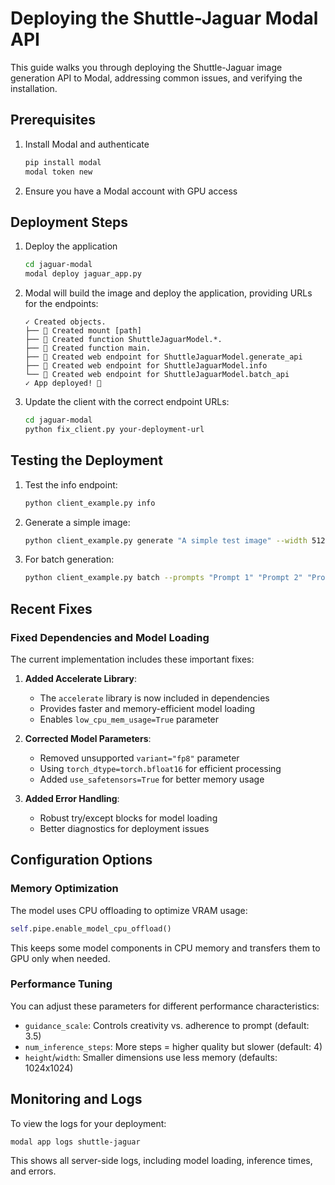 # Deploying the Shuttle-Jaguar Modal API

This guide walks you through deploying the Shuttle-Jaguar image generation API to Modal, addressing common issues, and verifying the installation.

## Prerequisites

1. Install Modal and authenticate
   ```bash
   pip install modal
   modal token new
   ```

2. Ensure you have a Modal account with GPU access

## Deployment Steps

1. Deploy the application
   ```bash
   cd jaguar-modal
   modal deploy jaguar_app.py
   ```

2. Modal will build the image and deploy the application, providing URLs for the endpoints:
   ```
   ✓ Created objects.
   ├── 🔨 Created mount [path]
   ├── 🔨 Created function ShuttleJaguarModel.*.
   ├── 🔨 Created function main.
   ├── 🔨 Created web endpoint for ShuttleJaguarModel.generate_api
   ├── 🔨 Created web endpoint for ShuttleJaguarModel.info
   └── 🔨 Created web endpoint for ShuttleJaguarModel.batch_api
   ✓ App deployed! 🎉
   ```

3. Update the client with the correct endpoint URLs:
   ```bash
   cd jaguar-modal
   python fix_client.py your-deployment-url
   ```

## Testing the Deployment

1. Test the info endpoint:
   ```bash
   python client_example.py info
   ```

2. Generate a simple image:
   ```bash
   python client_example.py generate "A simple test image" --width 512 --height 512
   ```

3. For batch generation:
   ```bash
   python client_example.py batch --prompts "Prompt 1" "Prompt 2" "Prompt 3"
   ```

## Recent Fixes

### Fixed Dependencies and Model Loading

The current implementation includes these important fixes:

1. **Added Accelerate Library**: 
   - The `accelerate` library is now included in dependencies
   - Provides faster and memory-efficient model loading
   - Enables `low_cpu_mem_usage=True` parameter

2. **Corrected Model Parameters**:
   - Removed unsupported `variant="fp8"` parameter
   - Using `torch_dtype=torch.bfloat16` for efficient processing
   - Added `use_safetensors=True` for better memory usage

3. **Added Error Handling**:
   - Robust try/except blocks for model loading
   - Better diagnostics for deployment issues

## Configuration Options

### Memory Optimization

The model uses CPU offloading to optimize VRAM usage:

```python
self.pipe.enable_model_cpu_offload()
```

This keeps some model components in CPU memory and transfers them to GPU only when needed.

### Performance Tuning

You can adjust these parameters for different performance characteristics:

- `guidance_scale`: Controls creativity vs. adherence to prompt (default: 3.5)
- `num_inference_steps`: More steps = higher quality but slower (default: 4)
- `height`/`width`: Smaller dimensions use less memory (defaults: 1024x1024)

## Monitoring and Logs

To view the logs for your deployment:

```bash
modal app logs shuttle-jaguar
```

This shows all server-side logs, including model loading, inference times, and errors.
